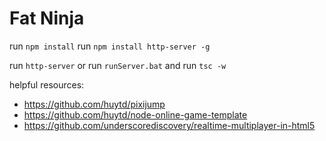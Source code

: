 Fat Ninja
================

run `npm install`
run `npm install http-server -g`

run `http-server` or run `runServer.bat`
and
run `tsc -w`

helpful resources:
 - https://github.com/huytd/pixijump
 - https://github.com/huytd/node-online-game-template
 - https://github.com/underscorediscovery/realtime-multiplayer-in-html5